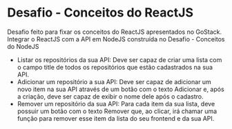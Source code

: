 <h1>Desafio - Conceitos do ReactJS</h1>

<p>Desafio feito para fixar os conceitos do ReactJS apresentados no GoStack. Integrar o ReactJS com a API em NodeJS construída no Desafio - Conceitos do NodeJS</p>

<ul>
  <li>Listar os repositórios da sua API: Deve ser capaz de criar uma lista com o campo title de todos os repositórios que estão cadastrados na sua API.</li>
  <li>Adicionar um repositório a sua API: Deve ser capaz de adicionar um novo item na sua API através de um botão com o texto Adicionar e, após a criação, deve ser capaz de exibir o nome dele após o cadastro.</li>
  <li>Remover um repositório da sua API: Para cada item da sua lista, deve possuir um botão com o texto Remover que, ao clicar, irá chamar uma função para remover esse item da lista do seu frontend e da sua API.</li>
</ul>
